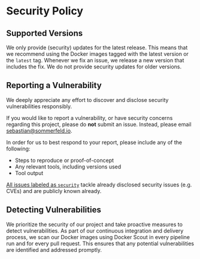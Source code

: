 # Security Policy

## Supported Versions
We only provide (security) updates for the latest release. This means that we recommend using the Docker images tagged with the latest version or the `latest` tag. Whenever we fix an issue, we release a new version that includes the fix. We do not provide security updates for older versions.

## Reporting a Vulnerability
We deeply appreciate any effort to discover and disclose security vulnerabilities responsibly.

If you would like to report a vulnerability, or have security concerns regarding this project, please do **not** submit an issue. Instead, please email <sebastian@sommerfeld.io>.

In order for us to best respond to your report, please include any of the following:

- Steps to reproduce or proof-of-concept
- Any relevant tools, including versions used
- Tool output

[All issues labeled as `security`](https://github.com/sommerfeld-io/container-images/issues?q=is%3Aissue+label%3Asecurity%2Crisk+is%3Aopen) tackle already disclosed security issues (e.g. CVEs) and are publicly known already.

## Detecting Vulnerabilities
We prioritize the security of our project and take proactive measures to detect vulnerabilities. As part of our continuous integration and delivery process, we scan our Docker images using Docker Scout in every pipeline run and for every pull request. This ensures that any potential vulnerabilities are identified and addressed promptly.

<!-- !    DO NOT EDIT DIRECTLY !!!!!                         -->
<!-- !    File is auto-generated by pipeline                 -->
<!-- !    Contents are based on files from docs/about dir    -->
